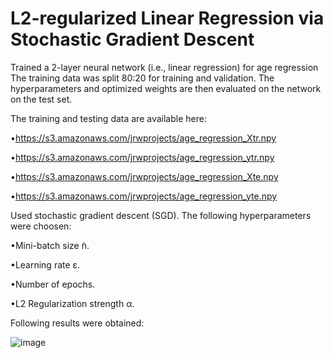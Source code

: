# L2-regularized Linear Regression via Stochastic Gradient Descent

Trained a 2-layer neural network (i.e., linear regression) for age regression
The training data was split 80:20 for training and validation. The hyperparameters and optimized weights are then evaluated on the network on the test set. 

The training and testing data are available here:

•https://s3.amazonaws.com/jrwprojects/age_regression_Xtr.npy

•https://s3.amazonaws.com/jrwprojects/age_regression_ytr.npy

•https://s3.amazonaws.com/jrwprojects/age_regression_Xte.npy

•https://s3.amazonaws.com/jrwprojects/age_regression_yte.npy

Used stochastic gradient descent (SGD). The following hyperparameters were choosen:

•Mini-batch size  ̃n.

•Learning rate ε.

•Number of epochs.

•L2 Regularization strength α.

Following results were obtained:

![image](https://user-images.githubusercontent.com/64325043/223870513-7813df4a-996b-4fa5-b639-295a247d7b51.png)
